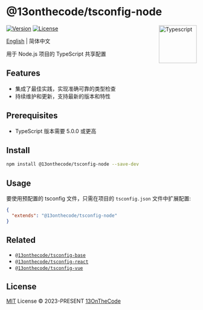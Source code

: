 # @13onthecode/tsconfig-node

<img src="https://github-production-user-asset-6210df.s3.amazonaws.com/137921275/258572450-d0a2270e-45ad-4ed4-aed0-b5c0a2eea988.svg" width="100" height="100" align="right" alt="Typescript" />

[![Version](https://img.shields.io/npm/v/@13onthecode/tsconfig-node?color=1976d2&label=)](https://www.npmjs.com/package/@13onthecode/tsconfig-node)
[![License](https://img.shields.io/npm/l/@13onthecode/tsconfig-node?color=1976d2&label=)](LICENSE.md)

[English](README.md) | 简体中文

用于 Node.js 项目的 TypeScript 共享配置

## Features

- 集成了最佳实践，实现准确可靠的类型检查
- 持续维护和更新，支持最新的版本和特性

## Prerequisites

- TypeScript 版本需要 5.0.0 或更高

## Install

```bash
npm install @13onthecode/tsconfig-node --save-dev
```

## Usage

要使用预配置的 tsconfig 文件，只需在项目的 `tsconfig.json` 文件中扩展配置:

```json
{
  "extends": "@13onthecode/tsconfig-node"
}
```

## Related

- [`@13onthecode/tsconfig-base`](https://github.com/13OnTheCode/tsconfig/tree/main/packages/base)
- [`@13onthecode/tsconfig-react`](https://github.com/13OnTheCode/tsconfig/tree/main/packages/react)
- [`@13onthecode/tsconfig-vue`](https://github.com/13OnTheCode/tsconfig/tree/main/packages/vue)

## License

[MIT](LICENSE.md) License &copy; 2023-PRESENT [13OnTheCode](https://github.com/13OnTheCode)
